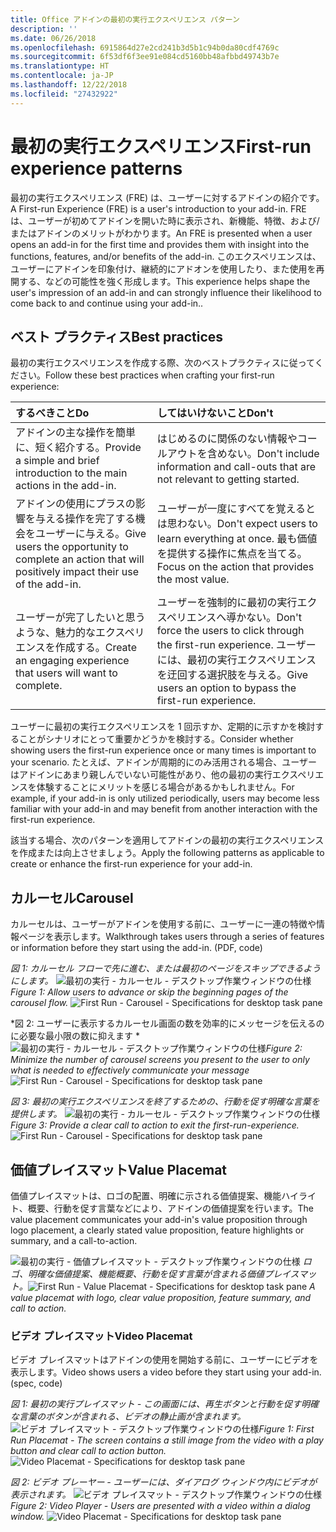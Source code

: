 ```yaml
---
title: Office アドインの最初の実行エクスペリエンス パターン
description: ''
ms.date: 06/26/2018
ms.openlocfilehash: 6915864d27e2cd241b3d5b1c94b0da80cdf4769c
ms.sourcegitcommit: 6f53df6f3ee91e084cd5160bb48afbbd49743b7e
ms.translationtype: HT
ms.contentlocale: ja-JP
ms.lasthandoff: 12/22/2018
ms.locfileid: "27432922"
---
```

# <a name="first-run-experience-patterns"></a><span data-ttu-id="02a94-102">最初の実行エクスペリエンス</span><span class="sxs-lookup"><span data-stu-id="02a94-102">First-run experience patterns</span></span>

<span data-ttu-id="02a94-103">最初の実行エクスペリエンス (FRE) は、ユーザーに対するアドインの紹介です。</span><span class="sxs-lookup"><span data-stu-id="02a94-103">A First-run Experience (FRE) is a user's introduction to your add-in.</span></span> <span data-ttu-id="02a94-104">FRE は、ユーザーが初めてアドインを開いた時に表示され、新機能、特徴、および/またはアドインのメリットがわかります。</span><span class="sxs-lookup"><span data-stu-id="02a94-104">An FRE is presented when a user opens an add-in for the first time and provides them with insight into the functions, features, and/or benefits of the add-in.</span></span> <span data-ttu-id="02a94-105">このエクスペリエンスは、ユーザーにアドインを印象付け、継続的にアドオンを使用したり、また使用を再開する、などの可能性を強く形成します。</span><span class="sxs-lookup"><span data-stu-id="02a94-105">This experience helps shape the user's impression of an add-in and can strongly influence their likelihood to come back to and continue using your add-in..</span></span>

## <a name="best-practices"></a><span data-ttu-id="02a94-106">ベスト プラクティス</span><span class="sxs-lookup"><span data-stu-id="02a94-106">Best practices</span></span>


<span data-ttu-id="02a94-107">最初の実行エクスペリエンスを作成する際、次のベストプラクティスに従ってください。</span><span class="sxs-lookup"><span data-stu-id="02a94-107">Follow these best practices when crafting your first-run experience:</span></span>

|<span data-ttu-id="02a94-108">するべきこと</span><span class="sxs-lookup"><span data-stu-id="02a94-108">Do</span></span>|<span data-ttu-id="02a94-109">してはいけないこと</span><span class="sxs-lookup"><span data-stu-id="02a94-109">Don't</span></span>|
|:------|:------|
|<span data-ttu-id="02a94-110">アドインの主な操作を簡単に、短く紹介する。</span><span class="sxs-lookup"><span data-stu-id="02a94-110">Provide a simple and brief introduction to the main actions in the add-in.</span></span> | <span data-ttu-id="02a94-111">はじめるのに関係のない情報やコールアウトを含めない。</span><span class="sxs-lookup"><span data-stu-id="02a94-111">Don't include information and call-outs that are not relevant to getting started.</span></span>
|<span data-ttu-id="02a94-112">アドインの使用にプラスの影響を与える操作を完了する機会をユーザーに与える。</span><span class="sxs-lookup"><span data-stu-id="02a94-112">Give users the opportunity to complete an action that will positively impact their use of the add-in.</span></span> | <span data-ttu-id="02a94-113">ユーザーが一度にすべてを覚えるとは思わない。</span><span class="sxs-lookup"><span data-stu-id="02a94-113">Don't expect users to learn everything at once.</span></span> <span data-ttu-id="02a94-114">最も価値を提供する操作に焦点を当てる。</span><span class="sxs-lookup"><span data-stu-id="02a94-114">Focus on the action that provides the most value.</span></span>
|<span data-ttu-id="02a94-115">ユーザーが完了したいと思うような、魅力的なエクスペリエンスを作成する。</span><span class="sxs-lookup"><span data-stu-id="02a94-115">Create an engaging experience that users will want to complete.</span></span> | <span data-ttu-id="02a94-116">ユーザーを強制的に最初の実行エクスペリエンスへ導かない。</span><span class="sxs-lookup"><span data-stu-id="02a94-116">Don't force the users to click through the first-run experience.</span></span> <span data-ttu-id="02a94-117">ユーザーには、最初の実行エクスペリエンスを迂回する選択肢を与える。</span><span class="sxs-lookup"><span data-stu-id="02a94-117">Give users an option to bypass the first-run experience.</span></span> |



<span data-ttu-id="02a94-118">ユーザーに最初の実行エクスペリエンスを 1 回示すか、定期的に示すかを検討することがシナリオにとって重要かどうかを検討する。</span><span class="sxs-lookup"><span data-stu-id="02a94-118">Consider whether showing users the first-run experience once or many times is important to your scenario.</span></span> <span data-ttu-id="02a94-119">たとえば、アドインが周期的にのみ活用される場合、ユーザーはアドインにあまり親しんでいない可能性があり、他の最初の実行エクスペリエンスを体験することにメリットを感じる場合があるかもしれません。</span><span class="sxs-lookup"><span data-stu-id="02a94-119">For example, if your add-in is only utilized periodically, users may become less familiar with your add-in and may benefit from another interaction with the first-run experience.</span></span>



<span data-ttu-id="02a94-120">該当する場合、次のパターンを適用してアドインの最初の実行エクスペリエンスを作成または向上させましょう。</span><span class="sxs-lookup"><span data-stu-id="02a94-120">Apply the following patterns as applicable to create or enhance the first-run experience for your add-in.</span></span>



## <a name="carousel"></a><span data-ttu-id="02a94-121">カルーセル</span><span class="sxs-lookup"><span data-stu-id="02a94-121">Carousel</span></span>


<span data-ttu-id="02a94-122">カルーセルは、ユーザーがアドインを使用する前に、ユーザーに一連の特徴や情報ページを表示します。</span><span class="sxs-lookup"><span data-stu-id="02a94-122">Walkthrough takes users through a series of features or information before they start using the add-in. (PDF, code)</span></span>

<span data-ttu-id="02a94-123">*図 1: カルーセル フローで先に進む、または最初のページをスキップできるようにします。* 
![最初の実行 - カルーセル - デスクトップ作業ウィンドウの仕様](../images/add-in-FRE-step-1.png)</span><span class="sxs-lookup"><span data-stu-id="02a94-123">*Figure 1: Allow users to advance or skip the beginning pages of the carousel flow.*
![First Run - Carousel - Specifications for desktop task pane](../images/add-in-FRE-step-1.png)</span></span>



<span data-ttu-id="02a94-124">\*図 2: ユーザーに表示するカルーセル画面の数を効率的にメッセージを伝えるのに必要な最小限の数に抑えます \*
![最初の実行 - カルーセル - デスクトップ作業ウィンドウの仕様](../images/add-in-FRE-step-2.png)</span><span class="sxs-lookup"><span data-stu-id="02a94-124">*Figure 2: Minimize the number of carousel screens you present to the user to only what is needed to effectively communicate your message*
![First Run - Carousel - Specifications for desktop task pane](../images/add-in-FRE-step-2.png)</span></span>


<span data-ttu-id="02a94-125">*図 3: 最初の実行エクスペリエンスを終了するための、行動を促す明確な言葉を提供します。* 
![最初の実行 - カルーセル - デスクトップ作業ウィンドウの仕様](../images/add-in-FRE-step-3.png)</span><span class="sxs-lookup"><span data-stu-id="02a94-125">*Figure 3: Provide a clear call to action to exit the first-run-experience.*
![First Run - Carousel - Specifications for desktop task pane](../images/add-in-FRE-step-3.png)</span></span>



## <a name="value-placemat"></a><span data-ttu-id="02a94-126">価値プレイスマット</span><span class="sxs-lookup"><span data-stu-id="02a94-126">Value Placemat</span></span>

<span data-ttu-id="02a94-127">価値プレイスマットは、ロゴの配置、明確に示される価値提案、機能ハイライト、概要、行動を促す言葉などにより、アドインの価値提案を行います。</span><span class="sxs-lookup"><span data-stu-id="02a94-127">The value placement communicates your add-in's value proposition through logo placement, a clearly stated value proposition, feature highlights or summary, and a call-to-action.</span></span>



<span data-ttu-id="02a94-128">![最初の実行 - 価値プレイスマット - デスクトップ作業ウィンドウの仕様](../images/add-in-FRE-value.png)
*ロゴ、明確な価値提案、機能概要、行動を促す言葉が含まれる価値プレイスマット。*</span><span class="sxs-lookup"><span data-stu-id="02a94-128">![First Run - Value Placemat - Specifications for desktop task pane](../images/add-in-FRE-value.png)
*A value placemat with logo, clear value proposition, feature summary, and call to action.*</span></span>


### <a name="video-placemat"></a><span data-ttu-id="02a94-129">ビデオ プレイスマット</span><span class="sxs-lookup"><span data-stu-id="02a94-129">Video Placemat</span></span>

<span data-ttu-id="02a94-130">ビデオ プレイスマットはアドインの使用を開始する前に、ユーザーにビデオを表示します。</span><span class="sxs-lookup"><span data-stu-id="02a94-130">Video shows users a video before they start using your add-in. (spec, code)</span></span>


<span data-ttu-id="02a94-131">*図 1: 最初の実行プレイスマット - この画面には、再生ボタンと行動を促す明確な言葉のボタンが含まれる、ビデオの静止画が含まれます。*![ビデオ プレイスマット - デスクトップ作業ウィンドウの仕様](../images/add-in-FRE-video.png)</span><span class="sxs-lookup"><span data-stu-id="02a94-131">*Figure 1: First Run Placemat - The screen contains a still image from the video with a play button and clear call to action button.*![Video Placemat - Specifications for desktop task pane](../images/add-in-FRE-video.png)</span></span>



<span data-ttu-id="02a94-132">*図 2: ビデオ プレーヤー - ユーザーには、ダイアログ ウィンドウ内にビデオが表示されます。* 
![ビデオ プレイスマット - デスクトップ作業ウィンドウの仕様](../images/add-in-FRE-video-dialog.png)</span><span class="sxs-lookup"><span data-stu-id="02a94-132">*Figure 2: Video Player - Users are presented with a video within a dialog window.*
![Video Placemat - Specifications for desktop task pane](../images/add-in-FRE-video-dialog.png)</span></span>
